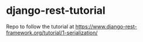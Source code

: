 # django-rest-tutorial

Repo to follow the tutorial at https://www.django-rest-framework.org/tutorial/1-serialization/
